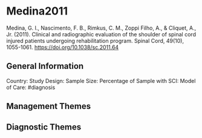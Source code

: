 # Medina2011
Medina, G. I., Nascimento, F. B., Rimkus, C. M., Zoppi Filho, A., & Cliquet, A., Jr. (2011). Clinical and radiographic evaluation of the shoulder of spinal cord injured patients undergoing rehabilitation program. Spinal Cord, 49(10), 1055-1061. https://doi.org/10.1038/sc.2011.64 

## General Information
Country: 
Study Design: 
Sample Size: 
Percentage of Sample with SCI:
Model of Care: #diagnosis

## Management Themes


## Diagnostic Themes
